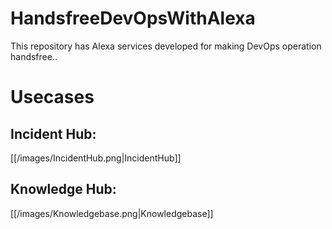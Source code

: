 # HandsfreeDevOpsWithAlexa
This repository has Alexa services developed for making DevOps operation handsfree..

# Usecases

## Incident Hub:
[[/images/IncidentHub.png|IncidentHub]]

## Knowledge Hub:
[[/images/Knowledgebase.png|Knowledgebase]]

